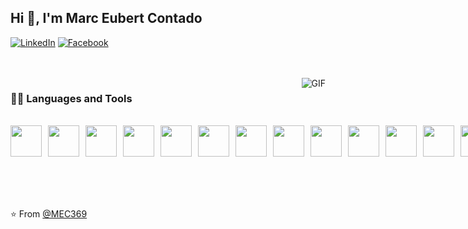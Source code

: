 <!-- ![Web-Developer](/MacBook%20Air%20-%201.png) -->

<!-- ## Welcome to my world <img src="https://github.com/TheDudeThatCode/TheDudeThatCode/blob/master/Assets/Earth.gif" width="24px"> -->

## Hi 👋, I'm Marc Eubert Contado

<!-- ### Portfolio: https://eubert369.github.io/Eubert_Webpage/ -->


<a href="https://www.linkedin.com/in/marc-eubert-contado-846996290"><img src="https://img.shields.io/badge/linkedin-%230A66C2.svg?style=plastic&logo=linkedin&logoColor=white" alt="LinkedIn"/></a>
<a href="https://www.facebook.com/marceubert.contado"><img src="https://img.shields.io/badge/facebook-%231877F2.svg?style=plastic&logo=facebook&logoColor=white" alt="Facebook"/></a>

<br />
<br />

  <img align="right" alt="GIF" src="https://media.giphy.com/media/836HiJc7pgzy8iNXCn/giphy.gif" />
  
### 👨‍💻 Languages and Tools
<br />

<div style="display: flex; gap: 10px; flex: wrap;">
<img width=50 src="https://cdn.jsdelivr.net/gh/devicons/devicon@latest/icons/javascript/javascript-original.svg" />
 <img width=50  src="https://cdn.jsdelivr.net/gh/devicons/devicon@latest/icons/php/php-original.svg" />
<img width=50 src="https://cdn.jsdelivr.net/gh/devicons/devicon@latest/icons/python/python-original.svg" />
<img width=50 src="https://cdn.jsdelivr.net/gh/devicons/devicon@latest/icons/firebase/firebase-original.svg" />
<img width=50 src="https://cdn.jsdelivr.net/gh/devicons/devicon@latest/icons/mysql/mysql-original-wordmark.svg" />
<img width=50 src="https://cdn.jsdelivr.net/gh/devicons/devicon@latest/icons/html5/html5-original.svg" />
<img width=50 src="https://cdn.jsdelivr.net/gh/devicons/devicon@latest/icons/css3/css3-original.svg" />
<img width=50 src="https://cdn.jsdelivr.net/gh/devicons/devicon@latest/icons/tailwindcss/tailwindcss-original.svg" />
<img width=50  src="https://cdn.jsdelivr.net/gh/devicons/devicon@latest/icons/bootstrap/bootstrap-original.svg" />
<img width=50 src="https://cdn.jsdelivr.net/gh/devicons/devicon@latest/icons/jquery/jquery-original.svg" />
<img width=50 src="https://cdn.jsdelivr.net/gh/devicons/devicon@latest/icons/sass/sass-original.svg" />                  
<img width=50 src="https://cdn.jsdelivr.net/gh/devicons/devicon@latest/icons/laravel/laravel-original.svg" />
<img width=50 src="https://cdn.jsdelivr.net/gh/devicons/devicon@latest/icons/nextjs/nextjs-original.svg" />
<img width=50 src="https://cdn.jsdelivr.net/gh/devicons/devicon@latest/icons/react/react-original.svg" />
<img width=50 src="https://cdn.jsdelivr.net/gh/devicons/devicon@latest/icons/git/git-original.svg" />
<img width=50 src="https://cdn.jsdelivr.net/gh/devicons/devicon@latest/icons/docker/docker-original.svg" />
<img width=50 src="https://cdn.jsdelivr.net/gh/devicons/devicon@latest/icons/vscode/vscode-original.svg" />
<img width=50 src="https://cdn.jsdelivr.net/gh/devicons/devicon@latest/icons/insomnia/insomnia-original.svg" />
<img width=50 src="https://cdn.jsdelivr.net/gh/devicons/devicon@latest/icons/linux/linux-original.svg" />
<img width=50 src="https://cdn.jsdelivr.net/gh/devicons/devicon@latest/icons/debian/debian-original.svg" />
                              
</div>

<br />
<br />
<br />
<br />

⭐️ From [@MEC369](https://github.com/eubert369)

<!-- ## Hi there 👋 -->

<!--
**eubert369/eubert369** is a ✨ _special_ ✨ repository because its `README.md` (this file) appears on your GitHub profile.

Here are some ideas to get you started:

- 🔭 I’m currently working on ...
- 🌱 I’m currently learning ...
- 👯 I’m looking to collaborate on ...
- 🤔 I’m looking for help with ...
- 💬 Ask me about ...
- 📫 How to reach me: ...
- 😄 Pronouns: ...
- ⚡ Fun fact: ...
-->
